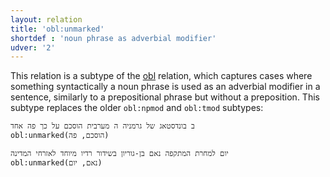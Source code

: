 ```yaml
---
layout: relation
title: 'obl:unmarked'
shortdef : 'noun phrase as adverbial modifier'
udver: '2'
---
```


This relation is a subtype of the [obl]() relation, which captures cases where something syntactically a noun phrase is
used as an adverbial modifier in a sentence, similarly to a prepositional phrase but without a preposition. This subtype replaces the older `obl:npmod` and `obl:tmod` subtypes:

~~~ sdparse
ב בונדסטאג של גרמניה ה מערבית הוסכם על כך פה אחד
obl:unmarked(הוסכם, פה)
~~~

~~~ sdparse
יום למחרת המתקפה נאם בן-גוריון בשידור רדיו מיוחד לאזרחי המדינה
obl:unmarked(נאם, יום)
~~~
<!-- Interlanguage links updated Po 11. listopadu 2024, 20:11:22 CET -->
